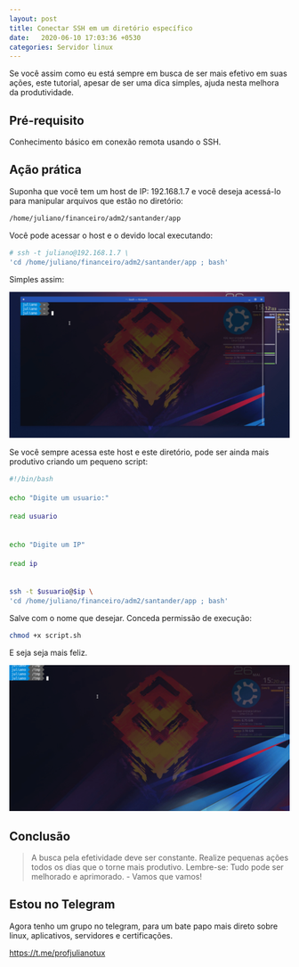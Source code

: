 ```yaml
---
layout: post
title: Conectar SSH em um diretório específico
date:   2020-06-10 17:03:36 +0530
categories: Servidor linux
---
```


Se você assim como eu está sempre em busca de ser mais efetivo em suas ações, este tutorial, apesar de ser uma dica simples, ajuda nesta melhora da produtividade.

## Pré-requisito

Conhecimento básico em conexão remota usando o SSH.

## Ação prática

Suponha que você tem um host de IP: 192.168.1.7 e você deseja acessá-lo para manipular arquivos que estão no diretório:

```bash
/home/juliano/financeiro/adm2/santander/app
```

Você pode acessar o host e o devido local executando:

```bash
# ssh -t juliano@192.168.1.7 \
'cd /home/juliano/financeiro/adm2/santander/app ; bash'
```

Simples assim:

![gif animada](/blog/images/ssh.gif)


Se você sempre acessa este host e este diretório, pode ser ainda mais produtivo criando um pequeno script:

```bash
#!/bin/bash

echo "Digite um usuario:"

read usuario


echo "Digite um IP"

read ip


ssh -t $usuario@$ip \ 
'cd /home/juliano/financeiro/adm2/santander/app ; bash'

```


Salve com o nome que desejar. Conceda permissão de execução:

~~~bash
chmod +x script.sh
~~~

E seja seja mais feliz.

![gif animada2](/blog/images/ssh2.gif)


## Conclusão
>A busca pela efetividade deve ser constante. Realize pequenas ações todos os dias que o torne mais produtivo. Lembre-se: Tudo pode ser melhorado e aprimorado. - Vamos que vamos!

## Estou no Telegram
Agora tenho um grupo no telegram, para um bate papo mais direto sobre linux, aplicativos, servidores e certificações.

<https://t.me/profjulianotux>


